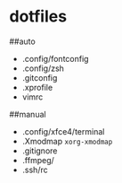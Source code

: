 dotfiles
===
##auto
* .config/fontconfig
* .config/zsh
* .gitconfig
* .xprofile
* vimrc

##manual
* .config/xfce4/terminal
* .Xmodmap `xorg-xmodmap`
* .gitignore
* .ffmpeg/
* .ssh/rc


